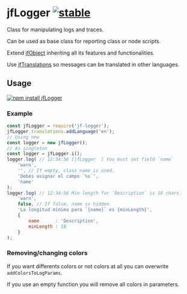 # jfLogger [![stable](http://badges.github.io/stability-badges/dist/stable.svg)](http://github.com/badges/stability-badges)

Class for manipulating logs and traces.

Can be used as base class for reporting class or node scripts.

Extend [jfObject](https://www.npmjs.com/package/jf-object) inheriting all its features and functionalities.

Use [jfTranslations](https://www.npmjs.com/package/jf-translations) so messages can be translated in other languages.

## Usage

[![npm install jfLogger](https://nodei.co/npm/jf-logger.png?compact=true)](https://npmjs.org/package/jf-logger/)

### Example

```js
const jfLogger = require('jf-logger');
jfLogger.translations.addLanguage('en');
// Using new
const logger = new jfLogger();
// As singleton
const logger = jfLogger.i();
logger.log( // 12:34:56 [jfLogger  ] You must set field `name`
    'warn', 
    '', // If empty, class name is used.
    'Debes asignar el campo `%s`',
    'name'
);
logger.log( // 12:34:56 Min length for `Description` is 10 chars.
    'warn', 
    false, // If false, name is hidden.
    'La longitud mínima para `{name}` es {minLength}',
    {
        name      : 'Description',
        minLength : 10
    }
);
```

### Removing/changing colors

If you want differents colors or not colors at all you can overwrite
`addColorsToLogParams`.

If you use an empty function you will remove all colors in parameters.
